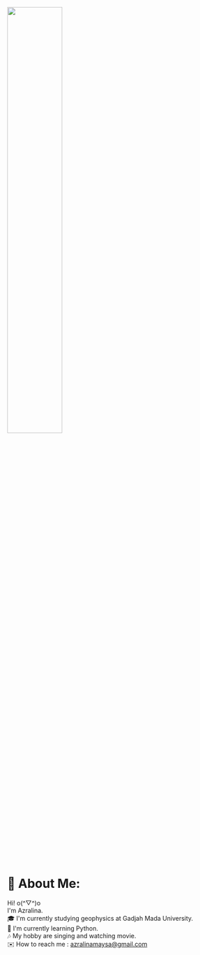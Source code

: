 <a href="#"><img width="50%" height="auto" src="https://i.pinimg.com/564x/24/98/2c/24982c485e1d9cefd7091a2a9ca70c53.jpg" height="20px"/></a>

# 💫 About Me:
Hi! o(^▽^)o<br>I'm Azralina. <br>🎓 I'm currently studying geophysics at Gadjah Mada University.<br>📖 I'm currently learning Python.<br> 🎶 My hobby are  singing and watching movie.<br>✉️ How to reach me : azralinamaysa@gmail.com<br>

